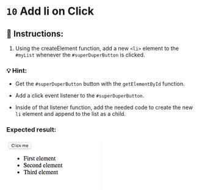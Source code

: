 # `10` Add li on Click

## 📝 Instructions:

1. Using the createElement function, add a new `<li>` element to the `#myList` whenever the  `#superDuperButton` is clicked.

### 💡 Hint:

- Get the `#superDuperButton` button with the `getElementById` function.

- Add a click event listener to the `#superDuperButton`.

- Inside of that listener function, add the needed code to create the new `li` element and append to the list as a child.

### Expected result:

![](../../.learn/assets/11-1.gif)
